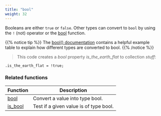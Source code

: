 ```yaml
---
title: "bool"
weight: 32
---
```


Booleans are either `true` or `false`.
Other types can convert to `bool` by using the `!` (not) operator or the [bool](../../collection-api/bool) function.

{{% notice tip %}}
The [bool() documentation](../../collection-api/bool) contains a helpful example table to explain how different types are converted to bool.
{{% /notice %}}


> This code creates a *bool* property *is_the_earth_flat* to collection *stuff*:

```thingsdb,should_pass
.is_the_earth_flat = !true;
```

### Related functions

Function | Description
------ | -----------
[bool](../../collection-api/bool) | Convert a value into type bool.
[is_bool](../../collection-api/is_bool) | Test if a given value is of type bool.
